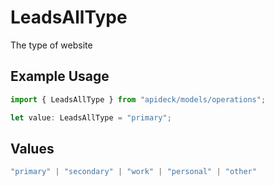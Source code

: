# LeadsAllType

The type of website

## Example Usage

```typescript
import { LeadsAllType } from "apideck/models/operations";

let value: LeadsAllType = "primary";
```

## Values

```typescript
"primary" | "secondary" | "work" | "personal" | "other"
```